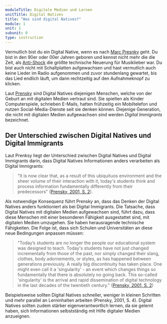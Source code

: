 ```yaml
---
moduleTitle: Digitale Medien und Lernen
unitTitle: Digital Natives
title: "Was sind digital Natives?"
module: 1
unit: 1
subunit: 0
type: instruction
---
```


Vermutlich bist du ein Digital Native, wenn es nach [Marc Presnky](https://en.wikipedia.org/wiki/Marc_Prensky) geht. Du bist in den 90er oder 00er Jahren geboren und kennst nicht mehr die die Zeit, als [Anti-Shock](https://de.wikipedia.org/wiki/Elektronischer_Skip-Schutz) die größte technische Neuerung für Musiklieber war. Du bist auch nicht mit Schaltplatten aufgewachsen und hast vermutlich auch keine Lieder im Radio aufgenommen und zuvor stundenlang gewartet, bis das Lied endlich läuft, um dann rechtzeitig auf den Aufnahmeknopf zu klicken.

Laut [Prensky](https://www.emeraldinsight.com/doi/pdfplus/10.1108/10748120110424816) sind Digital Natives diejenigen Menschen, welche von der Geburt an mit digitalen Medien vertraut sind. Sie spielten als Kinder Computerspiele, schrieben E-Mails, hatten frühzeitig ein Mobiltelefon und nutzen Social-Media-Dienste seit sie denken können. Diejenige Generation, die nicht mit digitalen Medien aufgewachsen sind werden *Digital Immigrants* bezeichnet.

## Der Unterschied zwischen Digital Natives und Digital Immigrants

Laut Prenksy liegt der Unterschied zwischen Digital Natives und Digital Immigrants darin, dass Digital Natives Informationen anders verarbeiten als Digital Immigrants: 

> "It is now clear that, as a result of this ubiquituos environment and the sheer volume of their interaction with it, today's students think and process information fundamentally differently from their predecessors" ([Prensky, 2001, S. 2](https://www.emeraldinsight.com/doi/pdfplus/10.1108/10748120110424816)). 

Als notwendige Konsequenz führt Prensky an, dass das Denken der Digital Natives anders funktioniert als bei Digital Immigrants. Die Tatsache, dass Digital Natives mit digitalen Medien aufgewachsen sind, führt dazu, dass diese Menschen mit einer besonderen Fähigkeit ausgestattet sind, mit digitalen Medien umzugehen. Sie haben herausragende technische Fähigkeiten. Die Folge ist, dass sich Schulen und Universitäten an diese neue Bedingungen anpassen müssen:

> "Today’s students are no longer the people our educational system was designed to teach. Today's students have not just changed incrementally from those of the past, nor simply changed their slang, clothes, body adornements, or styles, as has happened between generations previously. A really big discontinuity has taken place. One might even call it a 'singularity' - an event which changes things so fundamentally that there is absolutely no going back. This so-called 'singularity' is the arrival and rapid dissemination of digital technology in the last decades of the twentieth century." ([Prensky, 2001, S. 2](https://www.emeraldinsight.com/doi/pdfplus/10.1108/10748120110424816))

Beispielsweise sollten Digital Natives schneller, weniger in kleinen Schritten und mehr parallel an Lerninhalten arbeiten (Prensky, 2001, S. 4). Digital Natives sollten zudem stärker eigenverantwortlich lernen, da sie gelernt haben, sich Informationen selbstständig mit Hilfe digitaler Medien anzueignen.


